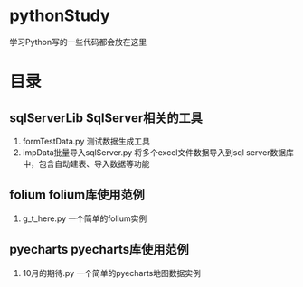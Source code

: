 # pythonStudy
学习Python写的一些代码都会放在这里

# 目录

## sqlServerLib SqlServer相关的工具
1. formTestData.py 测试数据生成工具
2. impData批量导入sqlServer.py 将多个excel文件数据导入到sql server数据库中，包含自动建表、导入数据等功能

## folium folium库使用范例
1. g_t_here.py 一个简单的folium实例

## pyecharts pyecharts库使用范例
1. 10月的期待.py 一个简单的pyecharts地图数据实例

